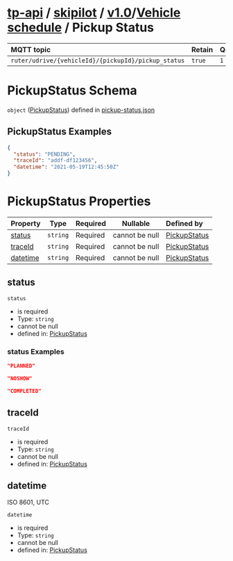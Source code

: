 # [tp-api](../../../../README.md) / [skipilot](../../../README.md) / [v1.0](../../README.md)/[Vehicle schedule](../vehicle-schedule/README.md) / Pickup Status

MQTT topic                                          | Retain   | QoS
| :------------------------------------------------ | -------- | -------- |
```ruter/udrive/{vehicleId}/{pickupId}/pickup_status```  | ```true``` | ```1```


# PickupStatus Schema

`object` ([PickupStatus](pickup-status.md)) defined in [pickup-status.json](../../schema/vehicle-schedule/pickup-status.json)



## PickupStatus Examples

```json
{
  "status": "PENDING",
  "traceId": "addf-df123456",
  "datetime": "2021-05-19T12:45:50Z"
}
```

# PickupStatus Properties

| Property                          | Type      | Required | Nullable       | Defined by                                                                                                   |
| :-------------------------------- | --------- | -------- | -------------- | :----------------------------------------------------------------------------------------------------------- |
| [status](#status) | `string`  | Required | cannot be null | [PickupStatus](pickup-status-properties-status.md "\#/properties/status#/properties/status") |
| [traceId](#traceId) | `string`  | Required | cannot be null | [PickupStatus](pickup-status-traceId-properties-traceId.md "\#/properties/traceId#/properties/traceId") |
| [datetime](#datetime) | `string`  | Required | cannot be null | [PickupStatus](pickup-status-datetime-properties-datetime.md "\#/properties/datetime#/properties/datetime") |

## status

`status`

-   is required
-   Type: `string`
-   cannot be null
-   defined in:   [PickupStatus](pickup-status-properties-status.md "\#/properties/status#/properties/status")

### status Examples

```json
"PLANNED"
```
```json
"NOSHOW"
```
```json
"COMPLETED"
```

## traceId

`traceId`

-   is required
-   Type: `string`
-   cannot be null
-   defined in:  [PickupStatus](pickup-status-properties-traceId.md "\#/properties/traceId#/properties/traceId")


## datetime

ISO 8601, UTC


`datetime`

-   is required
-   Type: `string`
-   cannot be null
-   defined in: [PickupStatus](pickup-status-properties-datetime.md "\#/properties/datetime#/properties/datetime")
